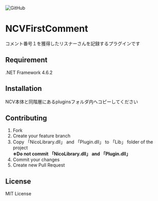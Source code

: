 ![GitHub](https://img.shields.io/github/license/mashape/apistatus.svg)
# NCVFirstComment
コメント番号１を獲得したリスナーさんを記録するプラグインです

## Requirement
.NET Framework 4.6.2

## Installation
NCV本体と同階層にあるpluginsフォルダ内へコピーしてください

## Contributing
1. Fork
2. Create your feature branch
3. Copy 「NicoLibrary.dll」 and 「Plugin.dll」 to 「Lib」 folder of the project  
  __※Do not commit 「NicoLibrary.dll」 and 「Plugin.dll」__
3. Commit your changes
4. Create new Pull Request

## License
MIT License
